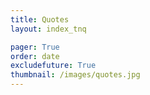 ```yaml
---
title: Quotes
layout: index_tnq

pager: True
order: date
excludefuture: True
thumbnail: /images/quotes.jpg
---
```

